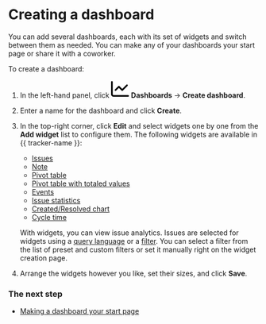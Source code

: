 # Creating a dashboard

You can add several dashboards, each with its set of widgets and switch between them as needed. You can make any of your dashboards your start page or share it with a coworker.

To create a dashboard:

1. In the left-hand panel, click ![](../../_assets/tracker/svg/dashboards.svg)&nbsp;**Dashboards** → **Create dashboard**.

1. Enter a name for the dashboard and click **Create**.

1. In the top-right corner, click **Edit** and select widgets one by one from the **Add widget** list to configure them. The following widgets are available in {{ tracker-name }}:

   - [Issues](tasks.md)
   - [Note](note.md)
   - [Pivot table](summary-table.md)
   - [Pivot table with totaled values](summary-table-with-totals.md)
   - [Events](events.md)
   - [Issue statistics](issues-stat.md)
   - [Created/Resolved chart](created-and-resolved.md)
   - [Cycle time](cycle-time.md)

   With widgets, you can view issue analytics. Issues are selected for widgets using a [query language](query-filter.md) or a [filter](create-filter.md). You can select a filter from the list of preset and custom filters or set it manually right on the widget creation page.

1. Arrange the widgets however you like, set their sizes, and click **Save**.


### The next step

- [Making a dashboard your start page](startpage-dashboard.md)
